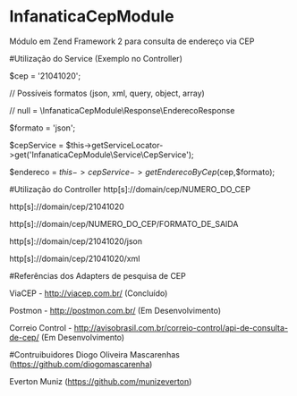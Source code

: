 # InfanaticaCepModule
Módulo em Zend Framework 2 para consulta de endereço via CEP

#Utilização do Service (Exemplo no Controller)

$cep = '21041020';

// Possíveis formatos (json, xml, query, object, array) 

// null = \InfanaticaCepModule\Response\EnderecoResponse

$formato = 'json'; 

$cepService = $this->getServiceLocator->get('InfanaticaCepModule\Service\CepService');

$endereco = $this->cepService->getEnderecoByCep($cep,$formato);

#Utilização do Controller
http[s]://domain/cep/NUMERO_DO_CEP</div>

http[s]://domain/cep/21041020</div>

http[s]://domain/cep/NUMERO_DO_CEP/FORMATO_DE_SAIDA</div>

http[s]://domain/cep/21041020/json

http[s]://domain/cep/21041020/xml

#Referências dos Adapters de pesquisa de CEP

ViaCEP - http://viacep.com.br/ (Concluído)

Postmon - http://postmon.com.br/ (Em Desenvolvimento)

Correio Control - http://avisobrasil.com.br/correio-control/api-de-consulta-de-cep/ (Em Desenvolvimento)

#Contruibuidores
Diogo Oliveira Mascarenhas (https://github.com/diogomascarenha)

Everton Muniz (https://github.com/munizeverton)